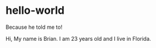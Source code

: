 # hello-world
Because he told me to!

Hi, My name is Brian. I am 23 years old and I live in Florida.
